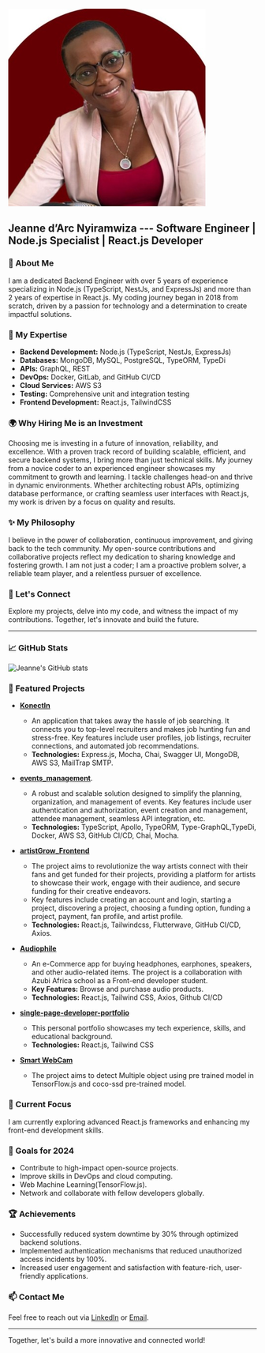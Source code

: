 
![Jeanne d'Arc NYIRAMWIZA](https://github.com/njoanc/njoanc/blob/main/1714500914832.jpeg)

## Jeanne d’Arc Nyiramwiza --- Software Engineer | Node.js Specialist | React.js Developer



### 🌟 About Me
I am a dedicated Backend Engineer with over 5 years of experience specializing in Node.js (TypeScript, NestJs, and ExpressJs) and more than 2 years of expertise in React.js. My coding journey began in 2018 from scratch, driven by a passion for technology and a determination to create impactful solutions.

### 💼 My Expertise
- **Backend Development:** Node.js (TypeScript, NestJs, ExpressJs)
- **Databases:** MongoDB, MySQL, PostgreSQL, TypeORM, TypeDi
- **APIs:** GraphQL, REST
- **DevOps:** Docker, GitLab, and GitHub CI/CD
- **Cloud Services:** AWS S3
- **Testing:** Comprehensive unit and integration testing
- **Frontend Development:** React.js, TailwindCSS

### 🌍 Why Hiring Me is an Investment
Choosing me is investing in a future of innovation, reliability, and excellence. With a proven track record of building scalable, efficient, and secure backend systems, I bring more than just technical skills. My journey from a novice coder to an experienced engineer showcases my commitment to growth and learning. I tackle challenges head-on and thrive in dynamic environments. Whether architecting robust APIs, optimizing database performance, or crafting seamless user interfaces with React.js, my work is driven by a focus on quality and results.

### ✨ My Philosophy
I believe in the power of collaboration, continuous improvement, and giving back to the tech community. My open-source contributions and collaborative projects reflect my dedication to sharing knowledge and fostering growth. I am not just a coder; I am a proactive problem solver, a reliable team player, and a relentless pursuer of excellence.

### 👀 Let's Connect
Explore my projects, delve into my code, and witness the impact of my contributions. Together, let's innovate and build the future.

---

### 📈 GitHub Stats
![Jeanne's GitHub stats](https://github-readme-stats.vercel.app/api?username=njoanc&show_icons=true&theme=radical)

### 🔭 Featured Projects
- [**KonectIn**](https://github.com/konnectintech/Konectin-website-_backend)
  - An application that takes away the hassle of job searching. It connects you to top-level recruiters and makes job hunting fun and stress-free. Key features include user profiles, job listings, recruiter connections, and automated job recommendations.
  - **Technologies:** Express.js, Mocha, Chai, Swagger UI, MongoDB, AWS S3, MailTrap SMTP.
    
- [**events_management**](https://github.com/njoanc/events_management.git).
   - A robust and scalable solution designed to simplify the planning, organization, and management of events. Key features include user authentication and authorization, event creation and management, attendee management, seamless API integration, etc.
  - **Technologies:** TypeScript, Apollo, TypeORM, Type-GraphQL,TypeDi, Docker, AWS S3, GitHub CI/CD, Chai, Mocha.

- [**artistGrow_Frontend**](https://github.com/njoanc/artistGrow_Frontend.git)
  - The project aims to revolutionize the way artists connect with their fans and get funded for their projects, providing a platform for artists to showcase their work, engage with their audience, and secure funding for their creative endeavors.
  -  Key features include creating an account and login, starting a project, discovering a project, choosing a funding option, funding a project, payment, fan profile, and artist profile.
  -  **Technologies:** React.js, Tailwindcss, Flutterwave, GitHub CI/CD, Axios.

- [**Audiophile**](https://github.com/njoanc/audiophile.git)
  - An e-Commerce app for buying headphones, earphones, speakers, and other audio-related items. The project is a collaboration with Azubi Africa school as a Front-end developer student.
  - **Key Features:** Browse and purchase audio products.
  - **Technologies:** React.js, Tailwind CSS, Axios, Github CI/CD
 
- [**single-page-developer-portfolio**](https://github.com/njoanc/single-page-developer-portfolio.git)
  - This personal portfolio showcases my tech experience, skills, and educational background.
  - **Technologies:** React.js, Tailwind CSS
 
- [**Smart WebCam**](https://github.com/njoanc/smartWebCam.git)
  - The project aims to detect Multiple object using pre trained model in TensorFlow.js and coco-ssd pre-trained model.
    
### 🌱 Current Focus
I am currently exploring advanced React.js frameworks and enhancing my front-end development skills.

### 🎯 Goals for 2024
- Contribute to high-impact open-source projects.
- Improve skills in DevOps and cloud computing.
- Web Machine Learning(TensorFlow.js).
- Network and collaborate with fellow developers globally.

### 🏆 Achievements
- Successfully reduced system downtime by 30% through optimized backend solutions.
- Implemented authentication mechanisms that reduced unauthorized access incidents by 100%.
- Increased user engagement and satisfaction with feature-rich, user-friendly applications.

### 📫 Contact Me
Feel free to reach out via [LinkedIn](https://www.linkedin.com/in/jeanne-nyiramwiza/) or [Email](mailto:jeannedarcnyiramwiza@gmail.com).

---

Together, let's build a more innovative and connected world!
